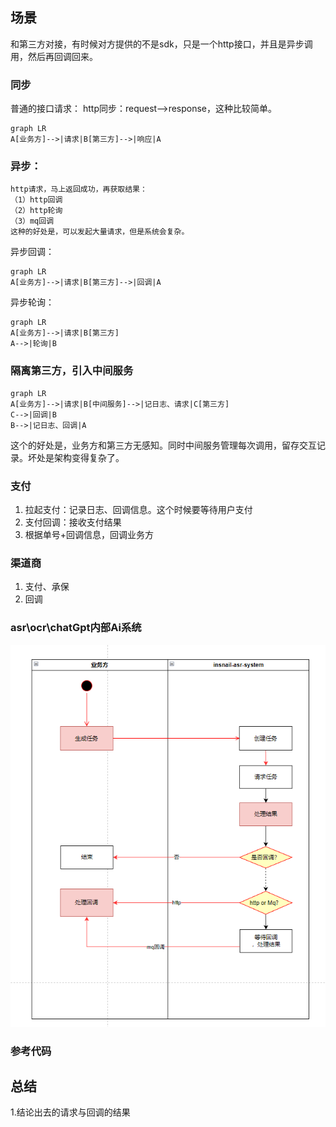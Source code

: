 ## 场景
和第三方对接，有时候对方提供的不是sdk，只是一个http接口，并且是异步调用，然后再回调回来。

### 同步
普通的接口请求：
    http同步：request-->response，这种比较简单。

```mermaid
graph LR
A[业务方]-->|请求|B[第三方]-->|响应|A
```

### 异步：
    http请求，马上返回成功，再获取结果：
    （1）http回调
    （2）http轮询
    （3）mq回调
    这种的好处是，可以发起大量请求，但是系统会复杂。

异步回调：
```mermaid
graph LR
A[业务方]-->|请求|B[第三方]-->|回调|A
```
异步轮询：
```mermaid
graph LR
A[业务方]-->|请求|B[第三方]
A-->|轮询|B
```    
### 隔离第三方，引入中间服务
```mermaid
graph LR
A[业务方]-->|请求|B[中间服务]-->|记日志、请求|C[第三方]
C-->|回调|B
B-->|记日志、回调|A
```

这个的好处是，业务方和第三方无感知。同时中间服务管理每次调用，留存交互记录。坏处是架构变得复杂了。

### 支付
1. 拉起支付：记录日志、回调信息。这个时候要等待用户支付
2. 支付回调：接收支付结果
3. 根据单号+回调信息，回调业务方
   
### 渠道商
1. 支付、承保
2. 回调

### asr\ocr\chatGpt内部Ai系统
![Alt text](image-1.png)

### 参考代码

## 总结
1.结论出去的请求与回调的结果
